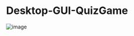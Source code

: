 # Desktop-GUI-QuizGame

![image](https://user-images.githubusercontent.com/82354360/118628318-b1eeff00-b7f6-11eb-96eb-7d55967537b8.png)
